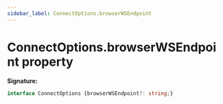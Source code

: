 ```yaml
---
sidebar_label: ConnectOptions.browserWSEndpoint
---
```

# ConnectOptions.browserWSEndpoint property

**Signature:**

```typescript
interface ConnectOptions {browserWSEndpoint?: string;}
```
